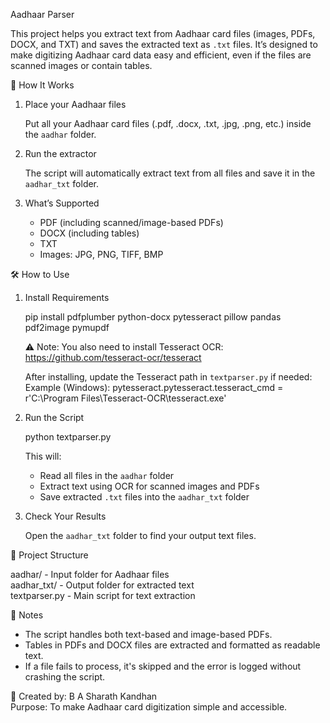 Aadhaar Parser

This project helps you extract text from Aadhaar card files (images, PDFs, DOCX, and TXT) and saves the extracted text as `.txt` files. It’s designed to make digitizing Aadhaar card data easy and efficient, even if the files are scanned images or contain tables.


🚀 How It Works

1. Place your Aadhaar files

   Put all your Aadhaar card files (.pdf, .docx, .txt, .jpg, .png, etc.) inside the `aadhar` folder.

2. Run the extractor

   The script will automatically extract text from all files and save it in the `aadhar_txt` folder.

3. What’s Supported
   - PDF (including scanned/image-based PDFs)
   - DOCX (including tables)
   - TXT
   - Images: JPG, PNG, TIFF, BMP


🛠️ How to Use

1. Install Requirements

   pip install pdfplumber python-docx pytesseract pillow pandas pdf2image pymupdf

   ⚠️ Note: You also need to install Tesseract OCR:
   https://github.com/tesseract-ocr/tesseract

   After installing, update the Tesseract path in `textparser.py` if needed:
   Example (Windows):
   pytesseract.pytesseract.tesseract_cmd = r'C:\Program Files\Tesseract-OCR\tesseract.exe'



2. Run the Script

   python textparser.py

   This will:
   - Read all files in the `aadhar` folder
   - Extract text using OCR for scanned images and PDFs
   - Save extracted `.txt` files into the `aadhar_txt` folder



3. Check Your Results

   Open the `aadhar_txt` folder to find your output text files.



📁 Project Structure

aadhar/         - Input folder for Aadhaar files  
aadhar_txt/     - Output folder for extracted text  
textparser.py   - Main script for text extraction

📌 Notes

- The script handles both text-based and image-based PDFs.
- Tables in PDFs and DOCX files are extracted and formatted as readable text.
- If a file fails to process, it's skipped and the error is logged without crashing the script.


👤 Created by: B A Sharath Kandhan  
Purpose: To make Aadhaar card digitization simple and accessible.
